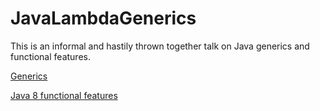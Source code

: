 # JavaLambdaGenerics
This is an informal and hastily thrown together talk on Java generics and functional features. 

[Generics](Generics.md)

[Java 8 functional features](JavaFunctional.md)
